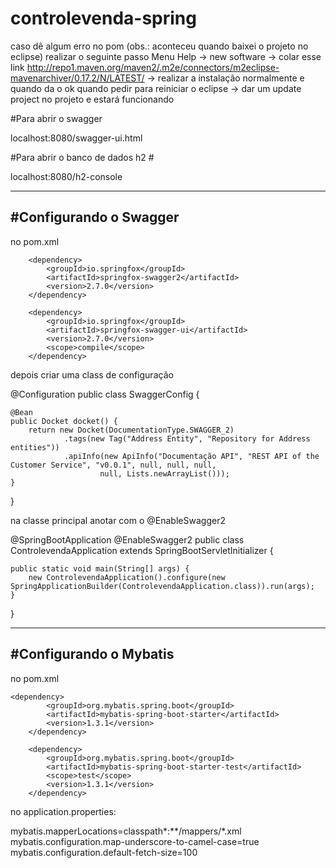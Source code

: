 # controlevenda-spring

caso dê algum erro no pom (obs.: aconteceu quando baixei o projeto no eclipse)
realizar o seguinte passo
Menu Help -> new software -> colar esse link http://repo1.maven.org/maven2/.m2e/connectors/m2eclipse-mavenarchiver/0.17.2/N/LATEST/ -> 
realizar a instalação normalmente e quando da o ok quando pedir para reiniciar o eclipse -> dar um update project no projeto e estará funcionando


#Para abrir o swagger

localhost:8080/swagger-ui.html

#Para abrir o banco de dados h2 #

localhost:8080/h2-console

------------------------------------------------------------------------------------------------
#Configurando o Swagger
-----------------------------------------------------------------------------

no pom.xml

		<dependency>
			<groupId>io.springfox</groupId>
			<artifactId>springfox-swagger2</artifactId>
			<version>2.7.0</version>
		</dependency>

		<dependency>
			<groupId>io.springfox</groupId>
			<artifactId>springfox-swagger-ui</artifactId>
			<version>2.7.0</version>
			<scope>compile</scope>
		</dependency>
		
depois criar uma class de configuração

@Configuration
public class SwaggerConfig {

	@Bean
	public Docket docket() {
		return new Docket(DocumentationType.SWAGGER_2)
				.tags(new Tag("Address Entity", "Repository for Address entities"))
				.apiInfo(new ApiInfo("Documentação API", "REST API of the Customer Service", "v0.0.1", null, null, null,
						null, Lists.newArrayList()));
	}
}	


na classe principal anotar com o @EnableSwagger2

@SpringBootApplication
@EnableSwagger2
public class ControlevendaApplication  extends SpringBootServletInitializer {

	public static void main(String[] args) {
		new ControlevendaApplication().configure(new SpringApplicationBuilder(ControlevendaApplication.class)).run(args);
	}
}	

----------------------------------------------------------------------------------------
#Configurando o Mybatis
-----------------------------------------------------------------------
no pom.xml

	<dependency>
			<groupId>org.mybatis.spring.boot</groupId>
			<artifactId>mybatis-spring-boot-starter</artifactId>
			<version>1.3.1</version>
		</dependency>

		<dependency>
			<groupId>org.mybatis.spring.boot</groupId>
			<artifactId>mybatis-spring-boot-starter-test</artifactId>
			<scope>test</scope>
			<version>1.3.1</version>
		</dependency>
		
no application.properties:

mybatis.mapperLocations=classpath*:**/mappers/*.xml
mybatis.configuration.map-underscore-to-camel-case=true
mybatis.configuration.default-fetch-size=100
		
